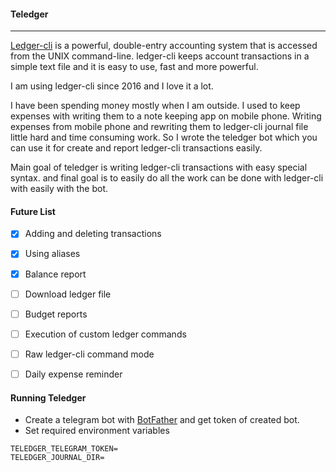 #### Teledger

----

[Ledger-cli](https://www.ledger-cli.org/) is a powerful, double-entry accounting system that is accessed from the UNIX command-line. 
ledger-cli keeps account transactions in a simple text file and it is easy to use, fast and more powerful.

I am using ledger-cli since 2016 and I love it a lot. 

I have been spending money mostly when I am outside. I used to keep expenses with writing them to a note keeping app on mobile phone.
Writing expenses from mobile phone and rewriting them to ledger-cli journal file little hard and time consuming work.
So I wrote the teledger bot which you can use it for create and report ledger-cli transactions easily. 

Main goal of teledger is writing ledger-cli transactions with easy special syntax.
and final goal is to easily do all the work can be done with ledger-cli with easily with the bot.


#### Future List

- [x] Adding and deleting transactions
- [x] Using aliases
- [x] Balance report
- [ ] Download ledger file
- [ ] Budget reports
- [ ] Execution of custom ledger commands
- [ ] Raw ledger-cli command mode
- [ ] Daily expense reminder


#### Running Teledger

- Create a telegram bot with [BotFather](http://t.me/BotFather) and get token of created bot.
- Set required environment variables
```
TELEDGER_TELEGRAM_TOKEN=
TELEDGER_JOURNAL_DIR=
```